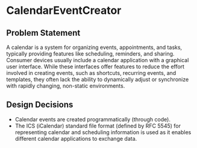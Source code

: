# CalendarEventCreator

## Problem Statement

A calendar is a system for organizing events, appointments, and tasks, typically providing features like scheduling, reminders, and sharing. Consumer devices usually include a calendar application with a graphical user interface. While these interfaces offer features to reduce the effort involved in creating events, such as shortcuts, recurring events, and templates, they often lack the ability to dynamically adjust or synchronize with rapidly changing, non-static environments.

## Design Decisions

* Calendar events are created programmatically (through code).
* The ICS (iCalendar) standard file format (defined by RFC 5545) for representing calendar and scheduling information is used as it enables different calendar applications to exchange data.